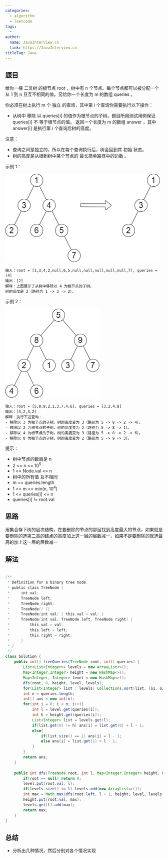 ```yaml
---
categories:
  - algorithm
  - leetcode
tags:
  - 
author: 
  name: JavaInterview.cn
  link: https://JavaInterview.cn
titleTag: Java
---
```


## 题目

给你一棵 二叉树 的根节点 root ，树中有 n 个节点。每个节点都可以被分配一个从 1 到 n 且互不相同的值。另给你一个长度为 m 的数组 queries 。

你必须在树上执行 m 个 独立 的查询，其中第 i 个查询你需要执行以下操作：

* 从树中 移除 以 queries[i] 的值作为根节点的子树。题目所用测试用例保证 queries[i] 不 等于根节点的值。
返回一个长度为 m 的数组 answer ，其中 answer[i] 是执行第 i 个查询后树的高度。

注意：

* 查询之间是独立的，所以在每个查询执行后，树会回到其 初始 状态。
* 树的高度是从根到树中某个节点的 最长简单路径中的边数 。


示例 1：

![binaryytreeedrawio-1.png](../../../media/pictures/leetcode/binaryytreeedrawio-1.png)

    输入：root = [1,3,4,2,null,6,5,null,null,null,null,null,7], queries = [4]
    输出：[2]
    解释：上图展示了从树中移除以 4 为根节点的子树。
    树的高度是 2（路径为 1 -> 3 -> 2）。
示例 2：

![binaryytreeedrawio-2.png](../../../media/pictures/leetcode/binaryytreeedrawio-2.png)

    输入：root = [5,8,9,2,1,3,7,4,6], queries = [3,2,4,8]
    输出：[3,2,3,2]
    解释：执行下述查询：
    - 移除以 3 为根节点的子树。树的高度变为 3（路径为 5 -> 8 -> 2 -> 4）。
    - 移除以 2 为根节点的子树。树的高度变为 2（路径为 5 -> 8 -> 1）。
    - 移除以 4 为根节点的子树。树的高度变为 3（路径为 5 -> 8 -> 2 -> 6）。
    - 移除以 8 为根节点的子树。树的高度变为 2（路径为 5 -> 9 -> 3）。


提示：

* 树中节点的数目是 n
* 2 <= n <= 10<sup>5</sup>
* 1 <= Node.val <= n
* 树中的所有值 互不相同
* m == queries.length
* 1 <= m <= min(n, 10<sup>4</sup>)
* 1 <= queries[i] <= n
* queries[i] != root.val

## 思路
用集合存下树的层次结构，在要删除的节点的那层找到高度最大的节点，如果就是要删除的选第二高的结点的高度加上这一层的层数减一，如果不是要删除的就选最高的加上这一层的层数减一

## 解法
```java

/**
 * Definition for a binary tree node.
 * public class TreeNode {
 *     int val;
 *     TreeNode left;
 *     TreeNode right;
 *     TreeNode() {}
 *     TreeNode(int val) { this.val = val; }
 *     TreeNode(int val, TreeNode left, TreeNode right) {
 *         this.val = val;
 *         this.left = left;
 *         this.right = right;
 *     }
 * }
 */
class Solution {
    public int[] treeQueries(TreeNode root, int[] queries) {
        List<List<Integer>> levels = new ArrayList<>();
        Map<Integer,Integer> height = new HashMap<>();
        Map<Integer, Integer> level = new HashMap<>();
        dfs(root, 0, height, level, levels);
        for(List<Integer> list : levels) Collections.sort(list, (o1, o2) -> o2-o1);
        int n = queries.length;
        int[] ans = new int[n];
        for(int i = 0; i < n; i++){
            int l = level.get(queries[i]);
            int h = height.get(queries[i]);
            List<Integer> list = levels.get(l);
            if(list.get(0) != h) ans[i] = list.get(0) + l - 1;
            else{
                if(list.size() == 1) ans[i] = l - 1;
                else ans[i] = list.get(1) + l - 1;
            }
        }
        return ans;
    }

    public int dfs(TreeNode root, int l, Map<Integer,Integer> height, Map<Integer, Integer> level, List<List<Integer>> levels){
        if(root == null) return 0;
        level.put(root.val, l);
        if(levels.size() <= l) levels.add(new ArrayList<>());
        int max = Math.max(dfs(root.left, l + 1, height, level, levels), dfs(root.right, l + 1, height, level, levels)) + 1;
        height.put(root.val, max);
        levels.get(l).add(max);
        return max;
    }
}

```

## 总结

- 分析出几种情况，然后分别对各个情况实现 
